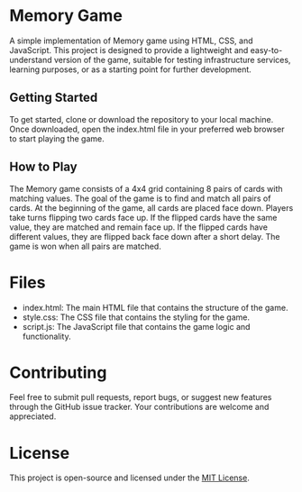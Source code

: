 # Memory Game

A simple implementation of Memory game using HTML, CSS, and JavaScript. This project is designed to provide a lightweight and easy-to-understand version of the game, suitable for testing infrastructure services, learning purposes, or as a starting point for further development.

## Getting Started

To get started, clone or download the repository to your local machine. Once downloaded, open the index.html file in your preferred web browser to start playing the game.

## How to Play

The Memory game consists of a 4x4 grid containing 8 pairs of cards with matching values. The goal of the game is to find and match all pairs of cards. At the beginning of the game, all cards are placed face down. Players take turns flipping two cards face up. If the flipped cards have the same value, they are matched and remain face up. If the flipped cards have different values, they are flipped back face down after a short delay. The game is won when all pairs are matched.

# Files

- index.html: The main HTML file that contains the structure of the game.
- style.css: The CSS file that contains the styling for the game.
- script.js: The JavaScript file that contains the game logic and functionality.

# Contributing

Feel free to submit pull requests, report bugs, or suggest new features through the GitHub issue tracker. Your contributions are welcome and appreciated.

# License

This project is open-source and licensed under the [MIT License](https://opensource.org/licenses/MIT).
